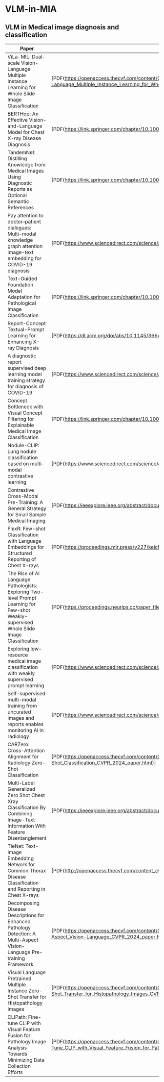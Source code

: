 # VLM-in-MIA

## VLM in Medical image diagnosis and classification
|Paper|PDF|Code|
|---|---|---|
|ViLa-MIL: Dual-scale Vision-Language Multiple Instance Learning for Whole Slide Image Classification|[PDF(https://openaccess.thecvf.com/content/CVPR2024/html/Shi_ViLa-MIL_Dual-scale_Vision-Language_Multiple_Instance_Learning_for_Whole_Slide_Image_CVPR_2024_paper.html)]|[Code]()|
|BERTHop: An Effective Vision-and-Language Model for Chest X-ray Disease Diagnosis|[PDF(https://link.springer.com/chapter/10.1007/978-3-031-16443-9_69)]|[Code](https://github.com/monajati/BERTHop)|
|TandemNet: Distilling Knowledge from Medical Images Using Diagnostic Reports as Optional Semantic References|[PDF(https://link.springer.com/chapter/10.1007/978-3-319-66179-7_37)]|[Code]()|
|Pay attention to doctor–patient dialogues: Multi-modal knowledge graph attention image-text embedding for COVID-19 diagnosis|[PDF(https://www.sciencedirect.com/science/article/pii/S1566253521001159)]|[Code]()|
|Text-Guided Foundation Model Adaptation for Pathological Image Classification|[PDF(https://link.springer.com/chapter/10.1007/978-3-031-43904-9_27)]|[Code](https://github.com/Yunkun-Zhang/CITE)|
|Report-Concept Textual-Prompt Learning for Enhancing X-ray Diagnosis|[PDF(https://dl.acm.org/doi/abs/10.1145/3664647.3681568)]|[Code]()|
|A diagnostic report supervised deep learning model training strategy for diagnosis of COVID-19|[PDF(https://www.sciencedirect.com/science/article/pii/S0031320323009299)]|[Code]()|
|Concept Bottleneck with Visual Concept Filtering for Explainable Medical Image Classification|[PDF(https://link.springer.com/chapter/10.1007/978-3-031-47401-9_22)]|[Code]()|
|Nodule-CLIP: Lung nodule classification based on multi-modal contrastive learning|[PDF(https://www.sciencedirect.com/science/article/abs/pii/S0010482524005894)]|[Code]()|
|Contrastive Cross-Modal Pre-Training: A General Strategy for Small Sample Medical Imaging|[PDF(https://ieeexplore.ieee.org/abstract/document/9531406/)]|[Code]()|
|FlexR: Few-shot Classification with Language Embeddings for Structured Reporting of Chest X-rays|[PDF(https://proceedings.mlr.press/v227/keicher24a.html)]|[Code]()|
|The Rise of AI Language Pathologists: Exploring Two-level Prompt Learning for Few-shot Weakly-supervised Whole Slide Image Classification|[PDF(https://proceedings.neurips.cc/paper_files/paper/2023/hash/d599b81036fd1a3b3949b7d444f31082-Abstract-Conference.html)]|[Code](https://github.com/miccaiif/TOP)|
|Exploring low-resource medical image classification with weakly supervised prompt learning|[PDF(https://www.sciencedirect.com/science/article/pii/S0031320324000013)]|[Code]()|
|Self-supervised multi-modal training from uncurated images and reports enables monitoring AI in radiology|[PDF(https://www.sciencedirect.com/science/article/abs/pii/S1361841523002815)]|[Code]()|
|CARZero: Cross-Attention Alignment for Radiology Zero-Shot Classification|[PDF(https://openaccess.thecvf.com/content/CVPR2024/html/Lai_CARZero_Cross-Attention_Alignment_for_Radiology_Zero-Shot_Classification_CVPR_2024_paper.html)]|[Code](https://github.com/laihaoran/CARZero)|
|Multi-Label Generalized Zero Shot Chest Xray Classification By Combining Image-Text Information With Feature Disentanglement|[PDF(https://ieeexplore.ieee.org/abstract/document/10601163/)]|[Code]()|
|TieNet: Text-Image Embedding Network for Common Thorax Disease Classification and Reporting in Chest X-rays|[PDF(http://openaccess.thecvf.com/content_cvpr_2018/html/Wang_TieNet_Text-Image_Embedding_CVPR_2018_paper.html)]|[Code]()|
|Decomposing Disease Descriptions for Enhanced Pathology Detection: A Multi-Aspect Vision-Language Pre-training Framework|[PDF(https://openaccess.thecvf.com/content/CVPR2024/html/Phan_Decomposing_Disease_Descriptions_for_Enhanced_Pathology_Detection_A_Multi-Aspect_Vision-Language_CVPR_2024_paper.html)]|[Code](https://github.com/HieuPhan33/MAVL)|
|Visual Language Pretrained Multiple Instance Zero-Shot Transfer for Histopathology Images|[PDF(https://openaccess.thecvf.com/content/CVPR2023/html/Lu_Visual_Language_Pretrained_Multiple_Instance_Zero-Shot_Transfer_for_Histopathology_Images_CVPR_2023_paper.html)]|[Code](https://github.com/mahmoodlab/MI-Zero)|
|CLIPath: Fine-tune CLIP with Visual Feature Fusion for Pathology Image Analysis Towards Minimizing Data Collection Efforts|[PDF(https://openaccess.thecvf.com/content/ICCV2023W/CVAMD/html/Lai_CLIPath_Fine-Tune_CLIP_with_Visual_Feature_Fusion_for_Pathology_Image_ICCVW_2023_paper.html)]|[Code]()|
